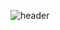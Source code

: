 ![header](https://capsule-render.vercel.app/api?type=Slice&color=gradient&height=200&section=header&text=GaeBeomE's%20Git&fontSize=70&fontColor=black)
